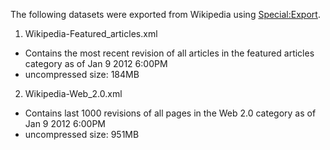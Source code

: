 The following datasets were exported from Wikipedia using
[Special:Export](http://en.wikipedia.org/w/index.php?title=Special:Export).

1. Wikipedia-Featured_articles.xml
  * Contains the most recent revision of all articles in the featured articles
    category as of Jan 9 2012 6:00PM
  * uncompressed size: 184MB
2. Wikipedia-Web_2.0.xml
  * Contains last 1000 revisions of all pages in the Web 2.0 category as of
    Jan 9 2012 6:00PM
  * uncompressed size: 951MB
